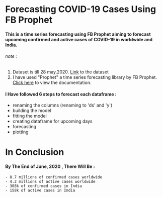 # Forecasting COVID-19 Cases Using FB Prophet

#### This is a time series forecasting using FB Prophet aiming to forecast upcoming confirmed and active cases of COVID-19 in worldwide and India.
 
###### note :  
1. Dataset is till 28 may,2020. [Link](https://www.kaggle.com/sudalairajkumar/novel-corona-virus-2019-dataset/ "kaggle.com") to the dataset
2. I have used "Prophet" a time series forecasting library by FB Prophet. [Click here](https://facebook.github.io/prophet/docs/quick_start.html "FB Prophet") to view the documentation.



#### I Have followed 6 steps to forecast each dataframe :
-  renaming the columns (renaming to 'ds' and 'y')
- building the model
- fitting the model
- creating dataframe for upcoming days
- forecasting
- plotting 

# In Conclusion 
#### By The End of June, 2020 , There Will Be :
    - 8.7 millions of confirmed cases worldwide
    - 4.2 millions of active cases worldwide
    - 308k of confirmed cases in India
    - 158k of active cases in India
